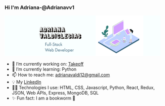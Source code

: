 ### Hi I'm Adriana-@Adrianavv1  


<img src='img/githubbanner.png' width="780"> 



- 🔭  I’m currently working on: [Takeoff](https://github.com/adrianavv1/Takeoff)
- 🌱  I’m currently learning: Python
- 📫  How to reach me: adrianavaldi12@gmail.com
- 💡 My [LinkedIn](https://www.linkedin.com/in/adrianavv/)
- 👩‍💻  Technologies I use: HTML, CSS, Javascript, Python, React, Redux, JSON, Web APIs, Express, MongoDB, SQL
- ✨  Fun fact: I am a bookworm 📔 